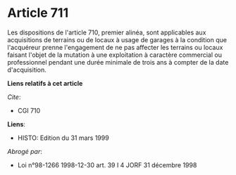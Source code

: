 # Article 711

Les dispositions de l'article 710, premier alinéa, sont applicables aux acquisitions de terrains ou de locaux à usage de
garages à la condition que l'acquéreur prenne l'engagement de ne pas affecter les terrains ou locaux faisant l'objet de la
mutation à une exploitation à caractère commercial ou professionnel pendant une durée minimale de trois ans à compter de la
date d'acquisition.

**Liens relatifs à cet article**

_Cite_:

  - CGI 710

**Liens**:

  - HISTO: Edition du 31 mars 1999

_Abrogé par_:

  - Loi n°98-1266 1998-12-30 art. 39 I 4 JORF 31 décembre 1998
